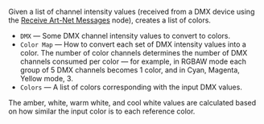Given a list of channel intensity values (received from a DMX device using the [Receive Art-Net Messages](vuo-node://vuo.artnet.receive) node), creates a list of colors.

   - `DMX` — Some DMX channel intensity values to convert to colors.
   - `Color Map` — How to convert each set of DMX intensity values into a color.  The number of color channels determines the number of DMX channels consumed per color — for example, in RGBAW mode each group of 5 DMX channels becomes 1 color, and in Cyan, Magenta, Yellow mode, 3.
   - `Colors` — A list of colors corresponding with the input DMX values.

The amber, white, warm white, and cool white values are calculated based on how similar the input color is to each reference color.
